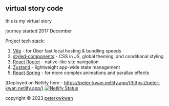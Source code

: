 ## virtual story code

this is my virtual story

journey started 2017 December

Project tech stack:

1. [Vite](https://vitejs.dev/) - for Über fast local hosting & bundling speeds
2. [styled-components](https://styled-components.com/) - CSS in JS, global theming, and conditional styling
3. [React Router](https://reactrouter.com/) - native-like site navigation
4. [Zustand](https://docs.pmnd.rs/zustand/getting-started/introduction) - lightweight app-wide state management
5. [React Spring](https://www.react-spring.dev/) - for more complex animations and parallax effects

[Deployed on Netlify here - https://peter-kwan.netlify.app/](https://peter-kwan.netlify.app/)
[![Netlify Status](https://api.netlify.com/api/v1/badges/91f60b1f-b576-4b17-8e3f-6c4c257cf24e/deploy-status)](https://app.netlify.com/sites/peter-kwan/deploys)

copyright © 2023 [peterkwkwan](https://github.com/peterkwkwan)
